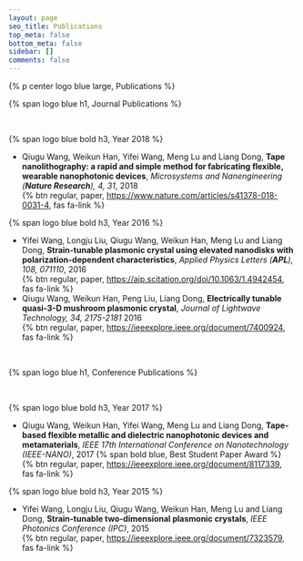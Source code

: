 ```yaml
---
layout: page
seo_title: Publications
top_meta: false
bottom_meta: false
sidebar: []
comments: false
---
```


{% p center logo blue large, Publications %}

{% span logo blue h1, Journal Publications %}

<br/>

{% span logo blue bold h3, Year 2018 %}

*  Qiugu Wang, Weikun Han, Yifei Wang, Meng Lu and Liang Dong, **Tape nanolithography: a rapid and simple method for fabricating flexible, wearable nanophotonic devices**, *Microsystems and Nanengineering (**Nature Research**), 4, 31*, 2018 <br/>
{% btn regular, paper, https://www.nature.com/articles/s41378-018-0031-4, fas fa-link %}

{% span logo blue bold h3, Year 2016 %}

* Yifei Wang, Longju Liu, Qiugu Wang, Weikun Han, Meng Lu and Liang Dong, **Strain-tunable plasmonic crystal using elevated nanodisks with polarization-dependent characteristics**, *Applied Physics Letters (**APL**), 108, 071110*, 2016 <br/>
{% btn regular, paper, https://aip.scitation.org/doi/10.1063/1.4942454, fas fa-link %}
* Qiugu Wang, Weikun Han, Peng Liu, Liang Dong, **Electrically tunable quasi-3-D mushroom plasmonic crystal**, *Journal of Lightwave Technology, 34, 2175-2181* 2016 <br/>
{% btn regular, paper, https://ieeexplore.ieee.org/document/7400924, fas fa-link %}

<br/>

{% span logo blue h1, Conference Publications %}

<br/>

{% span logo blue bold h3, Year 2017 %}

* Qiugu Wang, Weikun Han, Yifei Wang, Meng Lu and Liang Dong, **Tape-based flexible metallic and dielectric nanophotonic devices and metamaterials**, *IEEE 17th International Conference on Nanotechnology (IEEE-NANO)*, 2017 {% span bold blue, Best Student Paper Award %} <br>
{% btn regular, paper, https://ieeexplore.ieee.org/document/8117339, fas fa-link %}

{% span logo blue bold h3, Year 2015 %}

* Yifei Wang, Longju Liu, Qiugu Wang, Weikun Han, Meng Lu and Liang Dong, **Strain-tunable two-dimensional plasmonic crystals**, *IEEE Photonics Conference (IPC)*, 2015 <br> 
{% btn regular, paper, https://ieeexplore.ieee.org/document/7323579, fas fa-link %}
